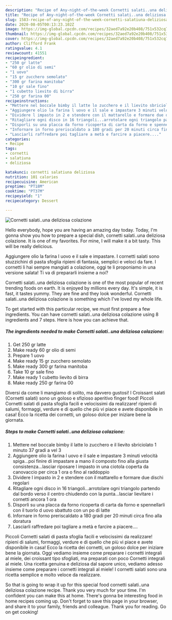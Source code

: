 ```yaml
---
description: "Recipe of Any-night-of-the-week Cornetti salati..una deliziosa colazione"
title: "Recipe of Any-night-of-the-week Cornetti salati..una deliziosa colazione"
slug: 1583-recipe-of-any-night-of-the-week-cornetti-salatiuna-deliziosa-colazione
date: 2020-08-05T00:13:23.102Z
image: https://img-global.cpcdn.com/recipes/32aed7a92e20b408/751x532cq70/cornetti-salatiuna-deliziosa-colazione-recipe-main-photo.jpg
thumbnail: https://img-global.cpcdn.com/recipes/32aed7a92e20b408/751x532cq70/cornetti-salatiuna-deliziosa-colazione-recipe-main-photo.jpg
cover: https://img-global.cpcdn.com/recipes/32aed7a92e20b408/751x532cq70/cornetti-salatiuna-deliziosa-colazione-recipe-main-photo.jpg
author: Clifford Frank
ratingvalue: 4.1
reviewcount: 41551
recipeingredient:
- "250 gr latte"
- "60 gr olio di semi"
- "1 uovo"
- "15 gr zucchero semolato"
- "300 gr farina manitoba"
- "10 gr sale fino"
- "1 cubetto lievito di birra"
- "250 gr farina 00"
recipeinstructions:
- "Mettere nel boccale bimby il latte lo zucchero e il lievito sbriciolato 1 minuto 37 gradi a vel 3"
- "Aggiungere olio la farina l uovo e il sale e impastare 3 minuti velocità spiga...poi finire di impastare a mano il composto fino alla giusta consistenza...lasciar riposare l impasto in una ciotola coperta da canovaccio per circa 1 ora o fino al raddoppio"
- "Dividere l impasto in 2 e stendere con il mattarello e formare due dischi regolari"
- "Ritagliare ogni disco in 16 triangoli...arrotolare ogni triangolo partendo dal bordo verso il centro chiudendo con la punta...lasciar lievitare i cornetti ancora 1 ora"
- "Disporli su una placca da forno ricoperta di carta da forno e spennellarli con il tuorlo d uovo sbattuto con un po di latte"
- "Infornare in forno preriscaldato a 180 gradi per 20 minuti circa fino alla doratura"
- "Lasciarli raffredare poi tagliare a metà e farcire a piacere...."
categories:
- Recipe
tags:
- cornetti
- salatiuna
- deliziosa

katakunci: cornetti salatiuna deliziosa 
nutrition: 101 calories
recipecuisine: American
preptime: "PT18M"
cooktime: "PT37M"
recipeyield: "1"
recipecategory: Dessert

---
```



![Cornetti salati..una deliziosa colazione](https://img-global.cpcdn.com/recipes/32aed7a92e20b408/751x532cq70/cornetti-salatiuna-deliziosa-colazione-recipe-main-photo.jpg)

Hello everybody, hope you are having an amazing day today. Today, I'm gonna show you how to prepare a special dish, cornetti salati..una deliziosa colazione. It is one of my favorites. For mine, I will make it a bit tasty. This will be really delicious.

Aggiungere olio la farina l uovo e il sale e impastare. I cornetti salati sono stuzzichini di pasta sfoglia ripieni di fantasia, semplici e veloci da fare. I cornetti li hai sempre mangiati a colazione, oggi te li proponiamo in una versione salata! Ti va di prepararli insieme a noi?

Cornetti salati..una deliziosa colazione is one of the most popular of recent trending foods on earth. It is enjoyed by millions every day. It's simple, it is fast, it tastes yummy. They are fine and they look wonderful. Cornetti salati..una deliziosa colazione is something which I've loved my whole life.


To get started with this particular recipe, we must first prepare a few ingredients. You can have cornetti salati..una deliziosa colazione using 8 ingredients and 7 steps. Here is how you can achieve that.

<!--inarticleads1-->

##### The ingredients needed to make Cornetti salati..una deliziosa colazione:

1. Get 250 gr latte
1. Make ready 60 gr olio di semi
1. Prepare 1 uovo
1. Make ready 15 gr zucchero semolato
1. Make ready 300 gr farina manitoba
1. Take 10 gr sale fino
1. Make ready 1 cubetto lievito di birra
1. Make ready 250 gr farina 00


Diversi da come li mangiamo di solito, ma davvero gustosi! I Croissant salati (Cornetti salati) sono un goloso e sfizioso aperitivo finger food! Piccoli Cornetti salati di pasta sfoglia facili e velocissimi da realizzare! ripieni di salumi, formaggi, verdure e di quello che più vi piace e avete disponibile in casa! Ecco la ricetta dei cornetti, un goloso dolce per iniziare bene la giornata. 

<!--inarticleads2-->

##### Steps to make Cornetti salati..una deliziosa colazione:

1. Mettere nel boccale bimby il latte lo zucchero e il lievito sbriciolato 1 minuto 37 gradi a vel 3
1. Aggiungere olio la farina l uovo e il sale e impastare 3 minuti velocità spiga...poi finire di impastare a mano il composto fino alla giusta consistenza...lasciar riposare l impasto in una ciotola coperta da canovaccio per circa 1 ora o fino al raddoppio
1. Dividere l impasto in 2 e stendere con il mattarello e formare due dischi regolari
1. Ritagliare ogni disco in 16 triangoli...arrotolare ogni triangolo partendo dal bordo verso il centro chiudendo con la punta...lasciar lievitare i cornetti ancora 1 ora
1. Disporli su una placca da forno ricoperta di carta da forno e spennellarli con il tuorlo d uovo sbattuto con un po di latte
1. Infornare in forno preriscaldato a 180 gradi per 20 minuti circa fino alla doratura
1. Lasciarli raffredare poi tagliare a metà e farcire a piacere....


Piccoli Cornetti salati di pasta sfoglia facili e velocissimi da realizzare! ripieni di salumi, formaggi, verdure e di quello che più vi piace e avete disponibile in casa! Ecco la ricetta dei cornetti, un goloso dolce per iniziare bene la giornata. Oggi vediamo insieme come preparare i cornetti integrali al miele, dei croissant tipo sfogliati, ma preparati con poco Cornetti integrali al miele. Una ricetta genuina e deliziosa dal sapore unico, vediamo adesso insieme come preparare i cornetti integrali al miele! I cornetti salati sono una ricetta semplice e molto veloce da realizzare. 

So that is going to wrap it up for this special food cornetti salati..una deliziosa colazione recipe. Thank you very much for your time. I'm confident you can make this at home. There's gonna be interesting food in home recipes coming up. Don't forget to save this page in your browser, and share it to your family, friends and colleague. Thank you for reading. Go on get cooking!
